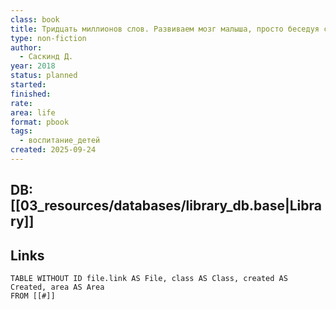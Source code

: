 ```yaml
---
class: book
title: Тридцать миллионов слов. Развиваем мозг малыша, просто беседуя с ним
type: non-fiction
author:
  - Саскинд Д.
year: 2018
status: planned
started:
finished:
rate:
area: life
format: pbook
tags:
  - воспитание_детей
created: 2025-09-24
---
```

## DB: [[03_resources/databases/library_db.base|Library]]

## Links

```dataview
TABLE WITHOUT ID file.link AS File, class AS Class, created AS Created, area AS Area
FROM [[#]]
````